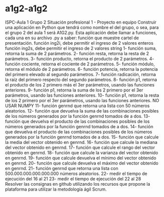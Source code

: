 # a1g2-a1g2
ISPC-Aula 1 Grupo 2
Situación profesional 1 - Proyecto en equipo
Construir una aplicación en Python que tendrá como nombre el del grupo, o
sea, para el grupo 2 del aula 1 será A1G2.py.
Esta aplicación debe llamar a funciones, cada una en su archivo .py a saber:
función que muestre cartel de presentación.
función ing2i, debe permitir el ingreso de 2 valores enteros
función ing2s, debe permitir el ingreso de 2 valores string
1- función suma, retorna la suma de 2 parámetros.
2- función resta, retorna la resta de 2 parámetros.
3- función producto, retorna el producto de 2 parámetros.
4- función cociente, retorna el cociente de 2 parámetros.
5- función módulo, retorna el módulo de 2 parámetros.
6- función potencia, retorna la potencia del primero elevado al segundo parámetros.
7- función radicación, retorna la raiz del primero respecto del segundo parámetros.
8- función p1, retorna el producto de los 2 primero más el 3er parámetros, usando las
funciones anteriores.
9- función p1, retorna la suma de los 2 primero por el 3er parámetros, usando las
funciones anteriores.
10- función p1, retorna la resta de los 2 primero por el 3er parámetros, usando las funciones
anteriores.
NO USAR NUMPY
11- función genrnd que retorna una lista con 50 números aleatorios.
12- función que devuelva la suma de las combinaciones posibles de los números generados
por la función genrnd tomados de a dos.
13- función que devuelva el producto de las combinaciones posibles de los números
generados por la función genrnd tomados de a dos.
14- función que devuelva el producto de las combinaciones posibles de los números
generados por la función genrnd tomados de a dos.
15- función que calcule la media del vector obtenido en genrnd.
16- función que calcule la mediana del vector obtenido en genrnd.
17- función que calcule el rango del vector obtenido en genrnd.
18- función que calcule la varianza del vector obtenido en genrnd.
19- función que calcule devuelva el mínimo del vector obtenido en genrnd.
20- función que calcule devuelva el máximo del vector obtenido en genrnd.
21- función genrnd que retorna una lista con 500.000.000.000.000.000 números aleatorios.
22- medir el tiempo de ejecución del 16 al 21
23- medir el tiempo de ejecución del 22 al 28
Resolver las consignas en github utilizando los recursos que propone la plataforma
para utilizar la metodología ágil Scrum.
